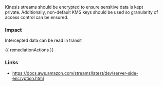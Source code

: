 
Kinesis streams should be encrypted to ensure sensitive data is kept private. Additionally, non-default KMS keys should be used so granularity of access control can be ensured.

### Impact
Intercepted data can be read in transit

<!-- DO NOT CHANGE -->
{{ remediationActions }}

### Links
- https://docs.aws.amazon.com/streams/latest/dev/server-side-encryption.html


